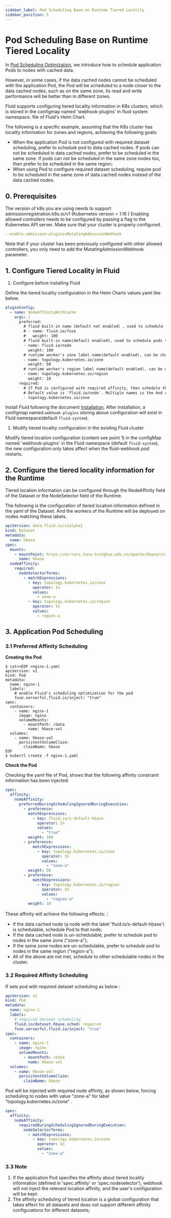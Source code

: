 ```yaml
---
sidebar_label: Pod Scheduling Base on Runtime Tiered Locality
sidebar_position: 5
---
```


# Pod Scheduling Base on Runtime Tiered Locality

In [Pod Scheduling Optimization](/docs/tutorials/advanced/pod-scheduling-optimization), we introduce how to schedule application Pods to nodes
with cached data.

However, in some cases, if the data cached nodes cannot be scheduled with the application Pod, the Pod will be scheduled
to a node closer to the data cached nodes, such as on the same zone, its read and write performance will be better than in different zones.

Fluid supports configuring tiered locality information in K8s clusters, which is stored in the configmap named 'webhook-plugins' in fluid system namespace. 
file of Fluid's Helm Chart.

The following is a specific example, assuming that the K8s cluster has locality information for zones and regions, achieving the following goals:
- When the application Pod is not configured with required dataset scheduling, prefer to schedule pod to data cached nodes.
If pods can not be scheduled in data cached nodes, prefer to be scheduled in the same zone.
If pods can not be scheduled in the same zone nodes too, then prefer to be scheduled in the same region;
- When using Pod to configure required dataset scheduling, require pod to be scheduled in the same zone of data cached nodes instead of the data cached nodes.

## 0. Prerequisites
The version of k8s you are using needs to support admissionregistration.k8s.io/v1 (Kubernetes version > 1.16 )
Enabling allowed controllers needs to be configured by passing a flag to the Kubernetes API server. Make sure that your cluster is properly configured.
```yaml
--enable-admission-plugins=MutatingAdmissionWebhook
```
Note that if your cluster has been previously configured with other allowed controllers, you only need to add the MutatingAdmissionWebhook parameter.

## 1. Configure Tiered Locality in Fluid

1) Configure before installing Fluid

Define the tiered locality configuration in the Helm Charts values.yaml like below.
```yaml
pluginConfig:
  - name: NodeAffinityWithCache
    args: |
      preferred:
        # fluid built-in name（default not enabled）, used to schedule pods to the node with existing fuse pod
        # - name: fluid.io/fuse
        #   weight: 100
        # fluid built-in name(default enabled), used to schedule pods to the data cached node
        - name: fluid.io/node
          weight: 100
        # runtime worker's zone label name(default enabled), can be changed according to k8s environment.
        - name: topology.kubernetes.io/zone
          weight: 50
        # runtime worker's region label name(default enabled), can be changed according to k8s environment.
        - name: topology.kubernetes.io/region
          weight: 10
      required:
        # If Pod is configured with required affinity, then schedule the pod to nodes match the label.
        # Default value is 'fluid.io/node'. Multiple names is the And relation.
        - topology.kubernetes.io/zone
```

Install Fluid following the document [Installation](/docs/get-started/installation). After installation, a configmap
named `webhook-plugins` storing above configuration will exist in Fluid namespace(default `fluid-system`).

1) Modify tiered locality configuration in the existing Fluid cluster

Modify tiered location configuration (content see point 1) in the configMap named 'webhook-plugins' 
in the Fluid namespace (default `fluid-system`), the new configuration only takes affect when the fluid-webhook pod restarts.

## 2. Configure the tiered locality information for the Runtime
Tiered location information can be configured through the NodeAffinity field of the Dataset or the NodeSelector field of the Runtime.

The following is the configuration of tiered location information defined in the yaml of the Dataset. 
And the workers of the Runtime will be deployed on nodes matching these labels.
```yaml
apiVersion: data.fluid.io/v1alpha1
kind: Dataset
metadata:
  name: hbase
spec:
  mounts:
    - mountPoint: https://mirrors.tuna.tsinghua.edu.cn/apache/hbase/stable/
      name: hbase
  nodeAffinity:
    required:
      nodeSelectorTerms:
      	- matchExpressions:
          - key: topology.kubernetes.io/zone
            operator: In
            values: 
              - zone-a
          - key: topology.kubernetes.io/region
            operator: In
            values:
              - region-a
```

## 3. Application Pod Scheduling

### 3.1 Preferred Affinity Scheduling
**Creating the Pod**
```shell
$ cat<<EOF >nginx-1.yaml
apiVersion: v1
kind: Pod
metadata:
  name: nginx-1
  labels:
    # enable Fluid's scheduling optimization for the pod
    fuse.serverful.fluid.io/inject: "true"
spec:
  containers:
    - name: nginx-1
      image: nginx
      volumeMounts:
        - mountPath: /data
          name: hbase-vol
  volumes:
    - name: hbase-vol
      persistentVolumeClaim:
        claimName: hbase
EOF
$ kubectl create -f nginx-1.yaml
```

**Check the Pod**

Checking the yaml file of Pod, shows that the following affinity constraint information has been injected:

```yaml
spec:
  affinity:
    nodeAffinity:
      preferredDuringSchedulingIgnoredDuringExecution:
        - preference:
          matchExpressions:
            - key: fluid.io/s-default-hbase
              operator: In
              values:
                - "true"
          weight: 100
        - preference:
            matchExpressions:
              - key: topology.kubernetes.io/zone
                operator: In
                values:
                  - "zone-a"
          weight: 50
        - preference:
            matchExpressions:
              - key: topology.kubernetes.io/region
                operator: In
                values:
                  - "region-a"
          weight: 10         
```

These affinity will achieve the following effects:：
- If the data cached node (a node with the label 'fluid.io/s-default-hbase') is schedulable, schedule Pod to that node;
- If the data cached node is un-schedulable, prefer to schedule pod to nodes in the same zone ("zone-a");
- If the same zone nodes are un-schedulable, prefer to schedule pod to nodes in the same region ("region-a");
- All of the above are not met, schedule to other schedulable nodes in the cluster.


### 3.2 Required Affinity Scheduling

If sets pod with required dataset scheduling as below :
```yaml
apiVersion: v1
kind: Pod
metadata:
  name: nginx-1
  labels:
    # required dataset scheduling
    fluid.io/dataset.hbase.sched: required
    fuse.serverful.fluid.io/inject: "true"
spec:
  containers:
    - name: nginx-1
      image: nginx
      volumeMounts:
        - mountPath: /data
          name: hbase-vol
  volumes:
    - name: hbase-vol
      persistentVolumeClaim:
        claimName: hbase
```
Pod will be injected with required node affinity, as shown below, forcing scheduling to nodes with value "zone-a" for label "topology.kubernetes.io/zone"  .
```yaml
spec:
  affinity:
    nodeAffinity:
      requiredDuringSchedulingIgnoredDuringExecution:
        nodeSelectorTerms:
          - matchExpressions:
            - key: topology.kubernetes.io/zone
              operator: In
              values:
                - "zone-a"
```

### 3.3 Note

1. If the application Pod specifies the affinity about tiered locality information (defined in 'spec.affinity' or 'spec.nodeselector'), webhook will
not inject the relevant location affinity, and the user's configuration will be kept:
2. The affinity scheduling of tiered location is a global configuration that takes effect for all datasets and does not support different affinity configurations for different datasets;